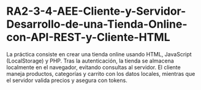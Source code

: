 # RA2-3-4-AEE-Cliente-y-Servidor-Desarrollo-de-una-Tienda-Online-con-API-REST-y-Cliente-HTML
La práctica consiste en crear una tienda online usando HTML, JavaScript (LocalStorage) y PHP. Tras la autenticación, la tienda se almacena localmente en el navegador, evitando consultas al servidor. El cliente maneja productos, categorías y carrito con los datos locales, mientras que el servidor valida precios y asegura con tokens.
